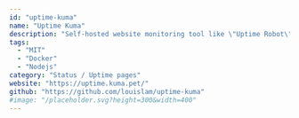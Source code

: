 ```yaml
---
id: "uptime-kuma"
name: "Uptime Kuma"
description: "Self-hosted website monitoring tool like \"Uptime Robot\"."
tags:
  - "MIT"
  - "Docker"
  - "Nodejs"
category: "Status / Uptime pages"
website: "https://uptime.kuma.pet/"
github: "https://github.com/louislam/uptime-kuma"
#image: "/placeholder.svg?height=300&width=400"
---
```



